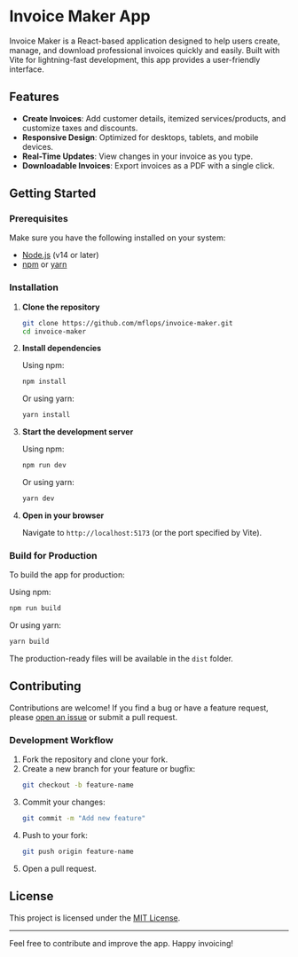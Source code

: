 # Invoice Maker App

Invoice Maker is a React-based application designed to help users create, manage, and download professional invoices quickly and easily. Built with Vite for lightning-fast development, this app provides a user-friendly interface.

## Features

- **Create Invoices**: Add customer details, itemized services/products, and customize taxes and discounts.
- **Responsive Design**: Optimized for desktops, tablets, and mobile devices.
- **Real-Time Updates**: View changes in your invoice as you type.
- **Downloadable Invoices**: Export invoices as a PDF with a single click.

## Getting Started

### Prerequisites

Make sure you have the following installed on your system:

- [Node.js](https://nodejs.org/) (v14 or later)
- [npm](https://www.npmjs.com/) or [yarn](https://yarnpkg.com/)

### Installation

1. **Clone the repository**

   ```bash
   git clone https://github.com/mflops/invoice-maker.git
   cd invoice-maker
   ```

2. **Install dependencies**

   Using npm:
   ```bash
   npm install
   ```

   Or using yarn:
   ```bash
   yarn install
   ```

3. **Start the development server**

   Using npm:
   ```bash
   npm run dev
   ```

   Or using yarn:
   ```bash
   yarn dev
   ```

4. **Open in your browser**

   Navigate to `http://localhost:5173` (or the port specified by Vite).

### Build for Production

To build the app for production:

Using npm:
```bash
npm run build
```

Or using yarn:
```bash
yarn build
```

The production-ready files will be available in the `dist` folder.

## Contributing

Contributions are welcome! If you find a bug or have a feature request, please [open an issue](https://github.com/mflops/invoice-maker/issues) or submit a pull request.

### Development Workflow

1. Fork the repository and clone your fork.
2. Create a new branch for your feature or bugfix:
   ```bash
   git checkout -b feature-name
   ```
3. Commit your changes:
   ```bash
   git commit -m "Add new feature"
   ```
4. Push to your fork:
   ```bash
   git push origin feature-name
   ```
5. Open a pull request.

## License

This project is licensed under the [MIT License](./LICENSE).

---

Feel free to contribute and improve the app. Happy invoicing!
